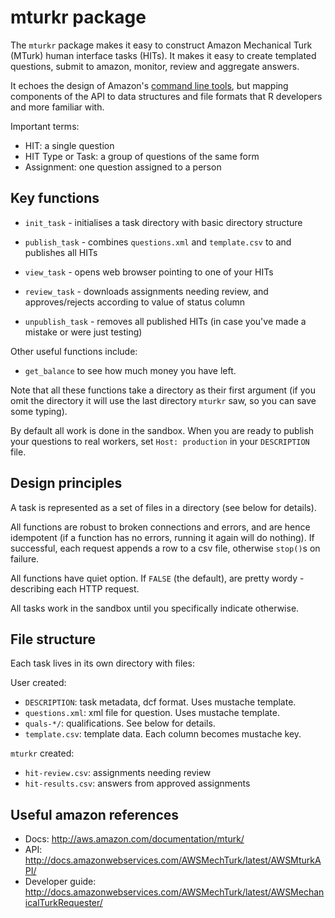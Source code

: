 # mturkr package 

The `mturkr` package makes it easy to construct Amazon Mechanical Turk (MTurk) human interface tasks (HITs). It makes it easy to create templated questions, submit to amazon, monitor, review and aggregate answers.

It echoes the design of Amazon's [command line tools](http://docs.amazonwebservices.com/AWSMechTurk/latest/AWSMturkCLT/), but mapping components of the API to data structures and file formats that R developers and more familiar with.

Important terms:

* HIT: a single question
* HIT Type or Task: a group of questions of the same form
* Assignment: one question assigned to a person

## Key functions

* `init_task` - initialises a task directory with basic directory structure

* `publish_task` - combines `questions.xml` and `template.csv` to and
  publishes all HITs

* `view_task` - opens web browser pointing to one of your HITs

* `review_task` - downloads assignments needing review, and approves/rejects
  according to value of status column

* `unpublish_task` - removes all published HITs (in case you've made a mistake
  or were just testing)

Other useful functions include:

* `get_balance` to see how much money you have left.

Note that all these functions take a directory as their first argument (if you omit the directory it will use the last directory `mturkr` saw, so you can save some typing). 

By default all work is done in the sandbox. When you are ready to publish your questions to real workers, set `Host: production` in your `DESCRIPTION` file.

## Design principles

A task is represented as a set of files in a directory (see below for details).

All functions are robust to broken connections and errors, and are hence idempotent (if a function has no errors, running it again will do nothing). If successful, each request appends a row to a csv file, otherwise `stop()`s on failure.

All functions have quiet option. If `FALSE` (the default), are pretty wordy - describing each HTTP request.

All tasks work in the sandbox until you specifically indicate otherwise.

## File structure

Each task lives in its own directory with files:

User created:

* `DESCRIPTION`: task metadata, dcf format. Uses mustache template.
* `questions.xml`: xml file for question. Uses mustache template.
* `quals-*/`: qualifications.  See below for details.
* `template.csv`: template data. Each column becomes mustache key.

`mturkr` created:

* `hit-review.csv`: assignments needing review
* `hit-results.csv`: answers from approved assignments

## Useful amazon references

* Docs: http://aws.amazon.com/documentation/mturk/
* API: http://docs.amazonwebservices.com/AWSMechTurk/latest/AWSMturkAPI/
* Developer guide: http://docs.amazonwebservices.com/AWSMechTurk/latest/AWSMechanicalTurkRequester/
